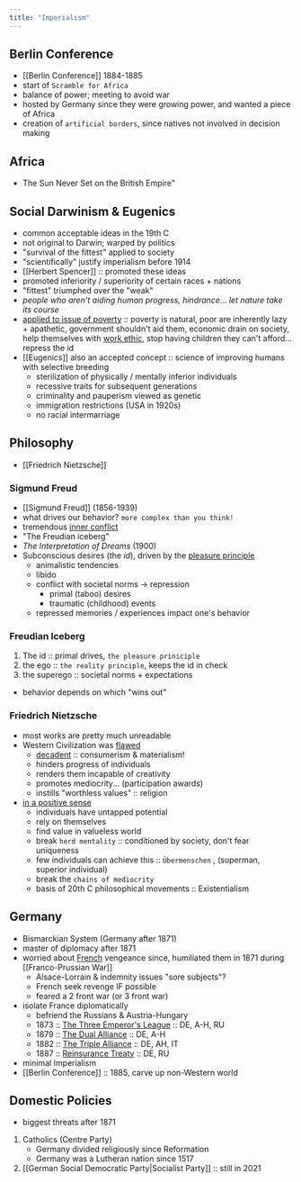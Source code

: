 ```yaml
---
title: "Imperialism"
---
```

## Berlin Conference
- [[Berlin Conference]] 1884-1885
- start of `Scramble for Africa`
- balance of power; meeting to avoid war
- hosted by Germany since they were growing power, and wanted a piece of Africa
- creation of `artificial borders`, since natives not involved in decision making
## Africa
- The Sun Never Set on the British Empire"
## Social Darwinism & Eugenics
- common acceptable ideas in the 19th C
- not original to Darwin; warped by politics
- "survival of the fittest" applied to society
- "scientifically" justify imperialism before 1914
- [[Herbert Spencer]] :: promoted these ideas
- promoted inferiority / superiority of certain races + nations
- "fittest" triumphed over the "weak"
- *people who aren't aiding human progress, hindrance... let nature take its course*
- <u>applied to issue of poverty</u> :: poverty is natural, poor are inherently lazy + apathetic, government shouldn't aid them, economic drain on society, help themselves with <u>work ethic</u>, stop having children they can't afford... repress the id
- [[Eugenics]] also an accepted concept :: science of improving humans with selective breeding
	- sterilization of physically / mentally inferior individuals
	- recessive traits for subsequent generations
	- criminality and pauperism viewed as genetic
	- immigration restrictions (USA in 1920s)
	- no racial intermarriage
## Philosophy
- [[Friedrich Nietzsche]]
### Sigmund Freud
- [[Sigmund Freud]] (1856-1939)
- what drives our behavior? `more complex than you think!`
- tremendous <u>inner conflict</u>
- "The Freudian iceberg"
- *The Interpretation of Dreams* (1900)
- Subconscious desires (the *id*), driven by the <u>pleasure principle</u>
	- animalistic tendencies
	- libido
	- conflict with societal norms -> repression
		- primal (taboo) desires
		- traumatic (childhood) events
	- repressed memories / experiences impact one's behavior
### Freudian Iceberg
1. The id :: primal drives, `the pleasure priniciple`
2. the ego :: `the reality principle`, keeps the id in check
3. the superego :: societal norms + expectations
- behavior depends on which "wins out"
### Friedrich Nietzsche
- most works are pretty much unreadable
- Western Civilization was <u>flawed</u>
	- <u>decadent</u> :: consumerism & materialism!
	- hinders progress of individuals
	- renders them incapable of creativity
	- promotes mediocrity... (participation awards)
	- instills "worthless values" :: religion
- <u>in a positive sense</u>
	- individuals have untapped potential
	- rely on themselves
	- find value in valueless world
	- break `herd mentality` :: conditioned by society, don't fear uniqueness
	- few individuals can achieve this :: `Übermenschen` , (superman, superior individual)
	- break the `chains of mediocrity`
	- basis of 20th C philosophical movements :: Existentialism
## Germany
- Bismarckian System (Germany after 1871)
- master of diplomacy after 1871
- worried about <u>French</u> vengeance since, humiliated them in 1871 during [[Franco-Prussian War]]
	- Alsace-Lorrain & indemnity issues "sore subjects"?
	- French seek revenge IF possible
	- feared a 2 front war (or 3 front war)
- isolate France diplomatically
	- befriend the Russians & Austria-Hungary
	- 1873 :: <u>The Three Emperor's League</u> :: DE, A-H, RU
	- 1879 :: <u>The Dual Alliance</u> :: DE, A-H
	- 1882 :: <u>The Triple Alliance</u> :: DE, AH, IT
	- 1887 :: <u>Reinsurance Treaty</u> :: DE, RU
- minimal Imperialism
- [[Berlin Conference]] :: 1885, carve up non-Western world
## Domestic Policies
- biggest threats after 1871
1. Catholics (Centre Party)
	- Germany divided religiously since Reformation
	- Germany was a Lutheran nation since 1517
2. [[German Social Democratic Party|Socialist Party]] :: still in 2021